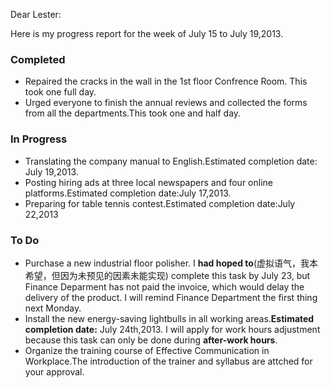 Dear Lester:

Here is my progress report for the week of July 15 to July 19,2013.

### Completed
- Repaired the cracks in the wall in the 1st floor Confrence Room. This took one full day.
- Urged everyone to finish the annual reviews and collected the forms from all the departments.This took one and half day.

### In Progress
- Translating the company manual to English.Estimated completion date: July 19,2013.
- Posting hiring ads at three local newspapers and four online platforms.Estimated completion date:July 17,2013.
- Preparing for table tennis contest.Estimated completion date:July 22,2013

### To Do
- Purchase a new industrial floor polisher. I **had hoped to**(虚拟语气，我本希望，但因为未预见的因素未能实现) complete this task by July 23, but Finance Deparment has not paid the invoice, which would delay the delivery of the product.
I will remind Finance Department the first thing next Monday.
- Install the new energy-saving lightbulls in all working areas.**Estimated completion date:** July 24th,2013. I will apply for work hours adjustment because this task can only be done during **after-work hours**.
- Organize the training course of Effective Communication in Workplace.The introduction of the trainer and syllabus are attched for your approval.

